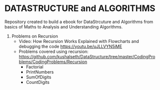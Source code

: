 # DATASTRUCTURE and ALGORITHMS 

Repository created to build a ebook for DataStrcuture and Algorithms from basics of Maths to Analysis and Understanding Algorithms. 

1. Problems on Recursion
    * Video: How Recursion Works Explained with Flowcharts and debugging the code  https://youtu.be/uJLLVYN5iME     
    * Problems covered using recursion: https://github.com/kushalseth/DataStructure/tree/master/CodingProblems/CodingProblems/Recursion
        * Factorial
        * PrintNumbers 
        * SumOfDigits
        * CountDigits
